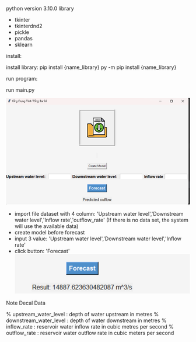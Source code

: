 

python version 3.10.0
library
 - tkinter
 - tkinterdnd2
 - pickle
 - pandas
 - sklearn
    
install:

 install library: pip install {name_library}
                  py -m pip install {name_library}

run program: 

 run main.py

 ![img_1.png](img_1.png)

 - import file dataset with 4 column: 'Upstream water level','Downstream water level','Inflow rate','outflow_rate'
   (If there is no data set, the system will use the available data)
 - create model before forecast
 - input 3 value: 'Upstream water level','Downstream water level','Inflow rate'
 - click button: 'Forecast'
  ![img_3.png](img_3.png)

Note Decal Data

% upstream_water_level : depth of water upstream in metres
% downstream_water_level : depth of water downstream in metres
% inflow_rate : reservoir water inflow rate in cubic metres per second
% outflow_rate : reservoir water outflow rate in cubic meters per second